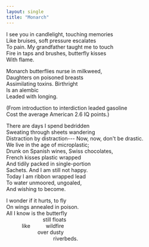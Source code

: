 ```yaml
---
layout: single
title: "Monarch"
---
```


I see you in candlelight, touching memories  
Like bruises, soft pressure escalates  
To pain. My grandfather taught me to touch  
Fire in taps and brushes, butterfly kisses  
With flame. 

Monarch butterflies nurse in milkweed,  
Daughters on poisoned breasts  
Assimilating toxins. Birthright  
Is an alembic  
Leaded with longing.  

(From introduction to interdiction leaded gasoline  
Cost the average American 2.6 IQ points.)

There are days I spend bedridden  
Sweating through sheets wandering  
Distraction by distraction---
Now, now, don't be drastic.  
We live in the age of microplastic;  
Drunk on Spanish wines, Swiss chocolates,  
French kisses plastic wrapped  
And tidily packed in single-portion  
Sachets. And I am still not happy.  
Today I am ribbon wrapped lead  
To water unmoored, ungoaled,  
And wishing to become.  

I wonder if it hurts, to fly  
On wings annealed in poison.  
All I know is the butterfly  
       still floats  
   like   wildfire  
      over dusty  
         riverbeds.  

